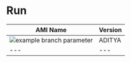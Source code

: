 # Run
|AMI Name| Version|
|---|---|
|![example branch parameter](https://github.com/adityaBS/Actions/actions/workflows/git-actions.ymlbadge.svg?branch=$GITHUB_RUN_ID)|ADITYA|
|---|---|
